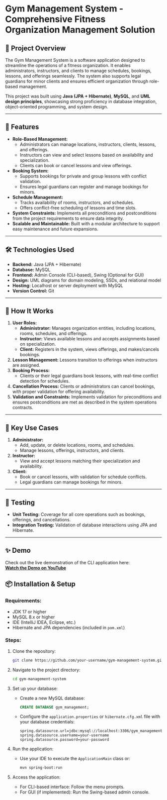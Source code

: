 
# **Gym Management System** - Comprehensive Fitness Organization Management Solution

## 📖 **Project Overview**
The Gym Management System is a software application designed to streamline the operations of a fitness organization. It enables administrators, instructors, and clients to manage schedules, bookings, lessons, and offerings seamlessly. The system also supports legal guardians for minor clients and ensures efficient organization through role-based management.

This project was built using **Java (JPA + Hibernate)**, **MySQL**, and **UML design principles**, showcasing strong proficiency in database integration, object-oriented programming, and system design.

---

## 🚀 **Features**

- **Role-Based Management:**
  - Administrators can manage locations, instructors, clients, lessons, and offerings.
  - Instructors can view and select lessons based on availability and specialization.
  - Clients can book or cancel lessons and view offerings.
- **Booking System:** 
  - Supports bookings for private and group lessons with conflict validation.
  - Ensures legal guardians can register and manage bookings for minors.
- **Schedule Management:**
  - Tracks availability of rooms, instructors, and schedules.
  - Offers conflict-free scheduling of lessons and time slots.
- **System Constraints:** Implements all preconditions and postconditions from the project requirements to ensure data integrity.
- **Scalable and Maintainable:** Built with a modular architecture to support easy maintenance and future expansions.

---

## 🛠️ **Technologies Used**

- **Backend:** Java (JPA + Hibernate)
- **Database:** MySQL
- **Frontend:** Admin Console (CLI-based), Swing (Optional for GUI)
- **Design:** UML diagrams for domain modeling, SSDs, and relational model
- **Hosting:** Localhost or server deployment with MySQL
- **Version Control:** Git

---

## 🧠 **How It Works**

1. **User Roles:**
   - **Administrator:** Manages organization entities, including locations, rooms, schedules, and offerings.
   - **Instructor:** Views available lessons and accepts assignments based on specialization.
   - **Client:** Registers in the system, views offerings, and makes/cancels bookings.
2. **Lesson Management:** Lessons transition to offerings when instructors are assigned.
3. **Booking Process:**
   - Clients or their legal guardians book lessons, with real-time conflict detection for schedules.
4. **Cancellation Process:** Clients or administrators can cancel bookings, with proper validation for offering availability.
5. **Validation and Constraints:** Implements validation for preconditions and ensures postconditions are met as described in the system operations contracts.

---

## 🎯 **Key Use Cases**

1. **Administrator:**
   - Add, update, or delete locations, rooms, and schedules.
   - Manage lessons, offerings, instructors, and clients.
2. **Instructor:**
   - View and accept lessons matching their specialization and availability.
3. **Client:**
   - Book or cancel lessons, with validation for schedule conflicts.
   - Legal guardians can manage bookings for minors.

---

## 🧪 **Testing**

- **Unit Testing:** Coverage for all core operations such as bookings, offerings, and cancellations.
- **Integration Testing:** Validation of database interactions using JPA and Hibernate.

---

## ✨ **Demo**

Check out the live demonstration of the CLI application here:  
**[Watch the Demo on YouTube](https://youtu.be/131FBOKkgnU)**

## 📦 **Installation & Setup**

### **Requirements:**
- JDK 17 or higher
- MySQL 8.x or higher
- IDE (IntelliJ IDEA, Eclipse, etc.)
- Hibernate and JPA dependencies (included in `pom.xml`)

### **Steps:**

1. Clone the repository:
   
   ```bash
   git clone https://github.com/your-username/gym-management-system.git
   ```

2. Navigate to the project directory:
   
   ```bash
   cd gym-management-system
   ```

3. Set up your database:
   - Create a new MySQL database:
     ```sql
     CREATE DATABASE gym_management;
     ```
   - Configure the `application.properties` or `hibernate.cfg.xml` file with your database credentials:
     ```plaintext
     spring.datasource.url=jdbc:mysql://localhost:3306/gym_management
     spring.datasource.username=your-username
     spring.datasource.password=your-password
     ```

4. Run the application:
   - Use your IDE to execute the `ApplicationMain` class or:
     ```bash
     mvn spring-boot:run
     ```

5. Access the application:
   - For CLI-based interface: Follow the menu prompts.
   - For GUI (if implemented): Run the Swing-based admin console.
